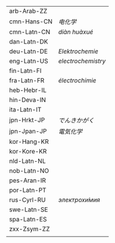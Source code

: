 | | |
|-|-|
| arb-Arab-ZZ |  |
| cmn-Hans-CN | _电化学_ |
| cmn-Latn-CN | _diàn huàxué_ |
| dan-Latn-DK |  |
| deu-Latn-DE | _Elektrochemie_ |
| eng-Latn-US | _electrochemistry_ |
| fin-Latn-FI |  |
| fra-Latn-FR | _électrochimie_ |
| heb-Hebr-IL |  |
| hin-Deva-IN |  |
| ita-Latn-IT |  |
| jpn-Hrkt-JP | _でんきかがく_ |
| jpn-Jpan-JP | _電気化学_ |
| kor-Hang-KR |  |
| kor-Kore-KR |  |
| nld-Latn-NL |  |
| nob-Latn-NO |  |
| pes-Aran-IR |  |
| por-Latn-PT |  |
| rus-Cyrl-RU | _электрохи́мия_ |
| swe-Latn-SE |  |
| spa-Latn-ES |  |
| zxx-Zsym-ZZ |  |
|  |  |
